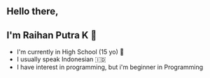 ## Hello there, 
## I'm Raihan Putra K 👋

* I'm currently in High School (15 yo) 🏫
* I usually speak Indonesian 🇮🇩
* I have interest in programming, but i'm beginner in Programming

